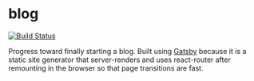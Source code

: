 # blog
[![Build Status](https://img.shields.io/travis/travi/blog/master.svg?style=flat)](https://travis-ci.org/travi/blog)


Progress toward finally starting a blog. Built using [Gatsby](https://github.com/gatsbyjs/gatsby) because it is a
static site generator that server-renders and uses react-router after remounting in the browser so that page
transitions are fast.